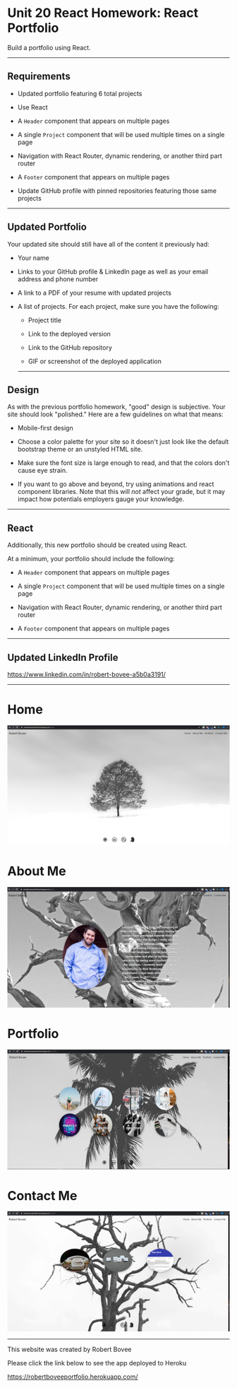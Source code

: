 # Unit 20 React Homework: React Portfolio

Build a portfolio using React.

*****

## Requirements

* Updated portfolio featuring 6 total projects

* Use React

* A `Header` component that appears on multiple pages

* A single `Project` component that will be used multiple times on a single page 

* Navigation with React Router, dynamic rendering, or another third part router

* A `Footer` component that appears on multiple pages

* Update GitHub profile with pinned repositories featuring those same projects

*****


## Updated Portfolio

Your updated site should still have all of the content it previously had:

* Your name

* Links to your GitHub profile & LinkedIn page as well as your email address and phone number

* A link to a PDF of your resume with updated projects

* A list of projects. For each project, make sure you have the following:

  * Project title

  * Link to the deployed version

  * Link to the GitHub repository

  * GIF or screenshot of the deployed application

  *****


## Design

As with the previous portfolio homework, "good" design is subjective. Your site should look
"polished." Here are a few guidelines on what that means:

* Mobile-first design

* Choose a color palette for your site so it doesn't just look like the default bootstrap theme or an unstyled HTML site. 

* Make sure the font size is large enough to read, and that the colors don't cause eye strain.

* If you want to go above and beyond, try using animations and react component libraries. Note that this will _not_ affect your grade, but it may impact how potentials employers gauge your knowledge.

*****

## React

Additionally, this new portfolio should be created using React.

At a minimum, your portfolio should include the following:

* A `Header` component that appears on multiple pages

* A single `Project` component that will be used multiple times on a single page 

* Navigation with React Router, dynamic rendering, or another third part router

* A `Footer` component that appears on multiple pages

*****


## Updated LinkedIn Profile 

https://www.linkedin.com/in/robert-bovee-a5b0a3191/

*****

# Home

![Home](Server/build/assets/home.PNG " SSH Instructions 6")

# About Me

![About Me](Server/build/assets/aboutme.PNG " SSH Instructions 6")

# Portfolio 

![Portfolio](Server/build/assets/projects.PNG " SSH Instructions 6")

# Contact Me

![Contact Me](Server/build/assets/contactme.PNG " SSH Instructions 6")

*****

This website was created by Robert Bovee

Please click the link below to see the app deployed to Heroku


https://robertboveeportfolio.herokuapp.com/
